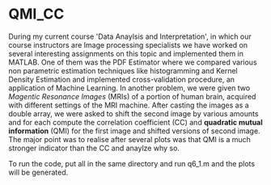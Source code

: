 # QMI_CC

During my current course 'Data Anaylsis and Interpretation', in which our course instructors are Image processing specialists we have worked on several interesting assignments on this topic and implemented them in MATLAB. One of them was the PDF Estimator where we compared various non parametric estimation techniques like histogramming and Kernel Density Estimation and implemented cross-validation procedure, an application of Machine Learning. In another problem, we were given two *Magentic Resonance Images* (MRIs) of a portion of human brain, acquired with different settings of the MRI machine. After casting the images as a double array, we were asked to shift the second image by various amounts and for each compute the correlation coefficient (CC) and **quadratic mutual information** (QMI) for the first image and shifted versions of second image. The major point was to realise after several plots was that QMI is a much stronger indicator than the CC and anaylze why so.

To run the code, put all in the same directory and run q6_1.m and the plots will be generated.

